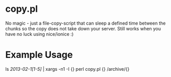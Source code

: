 copy.pl
=======

No magic - just a file-copy-script that can sleep a defined time between the chunks so the copy does not take down your server. Still works when you have no luck using nice/ionice :)

Example Usage
=============

ls *2013-02-1[1-5]* | xargs -n1 -I {} perl copy.pl {} /archive/{}
